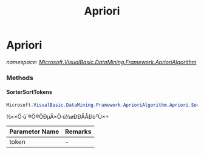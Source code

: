 ﻿---
title: Apriori
---

# Apriori
_namespace: [Microsoft.VisualBasic.DataMining.Framework.AprioriAlgorithm](N-Microsoft.VisualBasic.DataMining.Framework.AprioriAlgorithm.html)_



### Methods

#### SorterSortTokens
```csharp
Microsoft.VisualBasic.DataMining.Framework.AprioriAlgorithm.Apriori.SorterSortTokens(System.String)
```
½«×Ö·û´®Ö®ÖÐµÄ×Ö·û½øÐÐÅÅÐò²Ù×÷

|Parameter Name|Remarks|
|--------------|-------|
|token|-|





